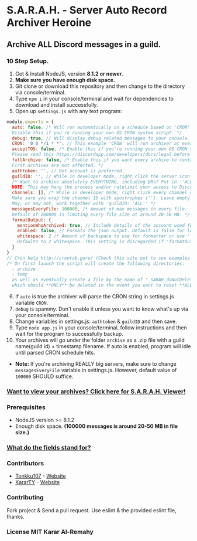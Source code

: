 # S.A.R.A.H. - Server Auto Record Archiver Heroine
## Archive ALL Discord messages in a guild.

### 10 Step Setup.
  1. Get & Install NodeJS, version **8.1.2 or newer**.
  2. **Make sure you have enough disk space.**
  3. Git clone or download this repository and then change to the directory via console/terminal.
  4. Type `npm i` in your console/terminal and wait for dependencies to download and install successfully.
  5. Open up `settings.js` with any text program:
```js
module.exports = {
  auto: false, /* Will run automatically on a schedule based on 'CRON'.
  Disable this if you're running your own OS CRON system script. */
  debug: true, // Will display debug related messages to your console. (Really spammy.)
  CRON: '0 0 */1 * *', // This example 'CRON' will run archiver at every midnight (00:00).
  acceptTOS: false, /* Enable this if you're running your own OS CRON system script.
  Please read this https://discordapp.com/developers/docs/legal before enabling. */
  fullArchive: false, /* Enable this if you want every archive to contain ALL (from beginning to end) messages.
  First archives are not affected. */
  authtoken: '', // Bot account is preferred.
  guildID: '', // While in developer mode, right click the server icon and click 'Copy ID'.
  /* Want to archive absolutely EVERYTHING, including DMs? Put in ''ALL''.
  NOTE: This may hang the process and/or ratelimit your access to Discord. */
  channels: [], /* While in developer mode, right click every channel you want to archive and click 'Copy ID'.
  Make sure you wrap the channel ID with apostrophes (''). Leave empty ('[]') for all channels.
  May, or may not, work together with 'guildID: 'ALL'' */
  messagesEveryFile: 100000, /* Amount of max messages in every file.
  Default of 100000 is limiting every file size at around 20-50 MB. */
  formatOutput: {
    mentionWhoArchived: true, // Include details of the account used for the archive.
    enabled: false, // Formats the json output. Default is false for lower file size.
    whitespace: 2 /* Amount of backspace to use for formatter or use ''\t'' for tabs.
    Defaults to 2 whitespace. This setting is disregarded if 'formatOutput.enabled' is 'false'. */
  }
}
// Cron help http://crontab.guru/ (Check this site out to see examples on CRON scheduling)
/* On first launch the script will create the following directories:
  - archive
  - temp
  as well as eventually create a file by the name of "_SARAH_doNotDelete_counter.json"
  which should **ONLY** be deleted in the event you want to reset **ALL** of your automatic archives. */
```
  6. If `auto` is true the archiver will parse the CRON string in settings.js variable `CRON`.
  7. `debug` is spammy. Don't enable it unless you want to know what's up via your console/terminal.
  8. Change variables in settings.js: `authtoken` & `guildID` and then save.
  9. Type `node app.js` in your console/terminal, follow instructions and then wait for the program to successfully backup.
  10. Your archives will go under the folder `archive` as a .zip file with a guild name(guild id) + timestamp filename. If auto is enabled, program will idle until parsed CRON schedule hits.
 * **Note:** If you're archiving REALLY big servers, make sure to change `messagesEveryFile` variable in settings.js. However, default value of `100000` SHOULD suffice.

### [Want to view your archives? Click here for S.A.R.A.H. Viewer!](https://github.com/kararty/sarah-viewer)

### Prerequisites
 * NodeJS version >= 8.1.2
 * Enough disk space. **(100000 messages is around 20-50 MB in file size.)**

### [What do the fields stand for?](/fields.md)

### Contributors
* [Tonkku107](https://github.com/tonkku107/) - [Website](https://tonkku.me/)
* [KararTY](https://github.com/kararty/) - [Website](https://alremahy.com/biz/projects/sarah)

### Contributing
Fork project & Send a pull request. Use eslint & the provided eslint file, thanks.

### License MIT Karar Al-Remahy